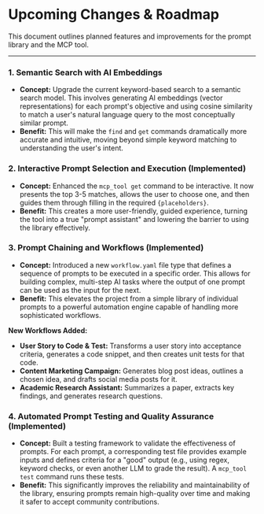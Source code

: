 # Upcoming Changes & Roadmap

This document outlines planned features and improvements for the prompt library and the MCP tool.

---

### 1. Semantic Search with AI Embeddings

- **Concept:** Upgrade the current keyword-based search to a semantic search model. This involves generating AI embeddings (vector representations) for each prompt's objective and using cosine similarity to match a user's natural language query to the most conceptually similar prompt.
- **Benefit:** This will make the `find` and `get` commands dramatically more accurate and intuitive, moving beyond simple keyword matching to understanding the user's intent.

### 2. Interactive Prompt Selection and Execution (Implemented)

- **Concept:** Enhanced the `mcp_tool get` command to be interactive. It now presents the top 3-5 matches, allows the user to choose one, and then guides them through filling in the required `{placeholders}`.
- **Benefit:** This creates a more user-friendly, guided experience, turning the tool into a true "prompt assistant" and lowering the barrier to using the library effectively.

### 3. Prompt Chaining and Workflows (Implemented)

- **Concept:** Introduced a new `workflow.yaml` file type that defines a sequence of prompts to be executed in a specific order. This allows for building complex, multi-step AI tasks where the output of one prompt can be used as the input for the next.
- **Benefit:** This elevates the project from a simple library of individual prompts to a powerful automation engine capable of handling more sophisticated workflows.

**New Workflows Added:**
- **User Story to Code & Test:** Transforms a user story into acceptance criteria, generates a code snippet, and then creates unit tests for that code.
- **Content Marketing Campaign:** Generates blog post ideas, outlines a chosen idea, and drafts social media posts for it.
- **Academic Research Assistant:** Summarizes a paper, extracts key findings, and generates research questions.

### 4. Automated Prompt Testing and Quality Assurance (Implemented)

- **Concept:** Built a testing framework to validate the effectiveness of prompts. For each prompt, a corresponding test file provides example inputs and defines criteria for a "good" output (e.g., using regex, keyword checks, or even another LLM to grade the result). A `mcp_tool test` command runs these tests.
- **Benefit:** This significantly improves the reliability and maintainability of the library, ensuring prompts remain high-quality over time and making it safer to accept community contributions.
